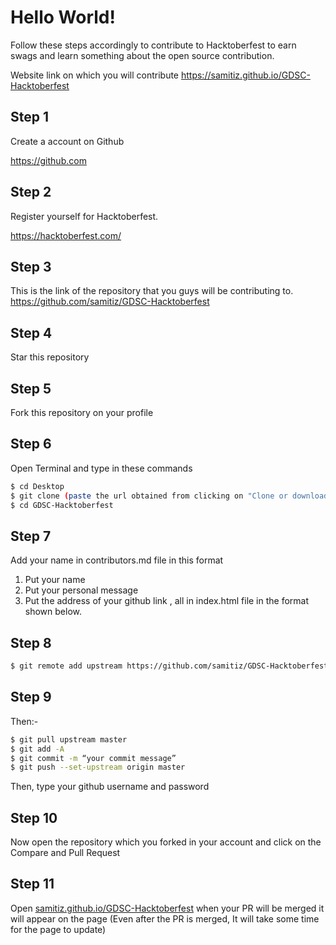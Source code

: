 # Hello World!

Follow these steps
accordingly to contribute to Hacktoberfest to earn swags and learn
something about the open source contribution.

Website link on which you will contribute
https://samitiz.github.io/GDSC-Hacktoberfest

## Step 1

Create a account on Github

https://github.com

## Step 2

Register yourself for Hacktoberfest.

https://hacktoberfest.com/

## Step 3

This is the link of the repository that you guys will be contributing to.
https://github.com/samitiz/GDSC-Hacktoberfest

## Step 4

Star this repository

## Step 5

Fork this repository on your profile

## Step 6

Open Terminal and type in these commands

```bash
$ cd Desktop
$ git clone (paste the url obtained from clicking on "Clone or download" option on YOUR OWN PROFILE)
$ cd GDSC-Hacktoberfest
```

## Step 7

Add your name in contributors.md file in this format

1. Put your name
2. Put your personal message
3. Put the address of your github link , all in index.html file in the format shown below.

## Step 8

```bash
$ git remote add upstream https://github.com/samitiz/GDSC-Hacktoberfest
```

## Step 9

Then:-

```bash
$ git pull upstream master
$ git add -A
$ git commit -m “your commit message”
$ git push --set-upstream origin master
```

Then, type your github username and password

## Step 10

Now open the repository which you forked in your account and click on the Compare and Pull Request

## Step 11

Open [samitiz.github.io/GDSC-Hacktoberfest](https://samitiz.github.io/GDSC-Hacktoberfest)
when your PR will be merged it will appear on the page (Even after the PR is merged, It will take some time for the page to update)
